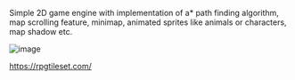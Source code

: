 Simple 2D game engine with implementation of a* path finding algorithm, map scrolling feature, minimap, animated sprites like animals or characters, map shadow etc.

![image](https://user-images.githubusercontent.com/29396827/156760555-d33b11d4-40e6-4141-ba00-8b5dabc588fb.png)


https://rpgtileset.com/
